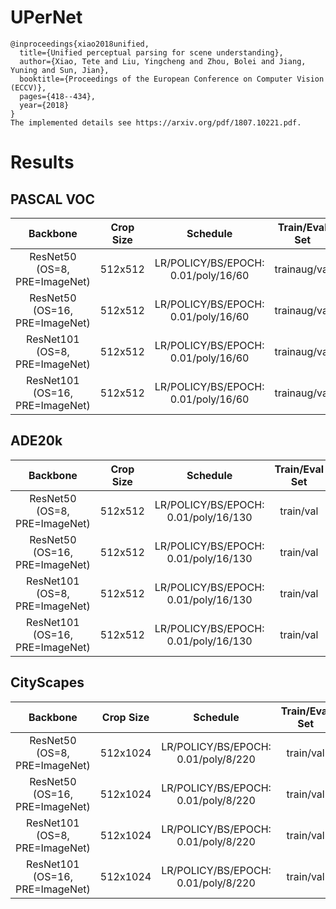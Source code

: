 # UPerNet
```
@inproceedings{xiao2018unified,
  title={Unified perceptual parsing for scene understanding},
  author={Xiao, Tete and Liu, Yingcheng and Zhou, Bolei and Jiang, Yuning and Sun, Jian},
  booktitle={Proceedings of the European Conference on Computer Vision (ECCV)},
  pages={418--434},
  year={2018}
}
The implemented details see https://arxiv.org/pdf/1807.10221.pdf.
```


# Results

## PASCAL VOC
| Backbone                        | Crop Size  | Schedule                             | Train/Eval Set  | mIoU   | Download    |
| :-:                             | :-:        | :-:                                  | :-:             | :-:    | :-:         |
| ResNet50 (OS=8, PRE=ImageNet)   | 512x512    | LR/POLICY/BS/EPOCH: 0.01/poly/16/60  | trainaug/val    | -      | -           |
| ResNet50 (OS=16, PRE=ImageNet)  | 512x512    | LR/POLICY/BS/EPOCH: 0.01/poly/16/60  | trainaug/val    | -      | -           |
| ResNet101 (OS=8, PRE=ImageNet)  | 512x512    | LR/POLICY/BS/EPOCH: 0.01/poly/16/60  | trainaug/val    | -      | -           |
| ResNet101 (OS=16, PRE=ImageNet) | 512x512    | LR/POLICY/BS/EPOCH: 0.01/poly/16/60  | trainaug/val    | -      | -           |

## ADE20k
| Backbone                        | Crop Size  | Schedule                             | Train/Eval Set  | mIoU   | Download    |
| :-:                             | :-:        | :-:                                  | :-:             | :-:    | :-:         |
| ResNet50 (OS=8, PRE=ImageNet)   | 512x512    | LR/POLICY/BS/EPOCH: 0.01/poly/16/130 | train/val       | -      | -           |
| ResNet50 (OS=16, PRE=ImageNet)  | 512x512    | LR/POLICY/BS/EPOCH: 0.01/poly/16/130 | train/val       | -      | -           |
| ResNet101 (OS=8, PRE=ImageNet)  | 512x512    | LR/POLICY/BS/EPOCH: 0.01/poly/16/130 | train/val       | -      | -           |
| ResNet101 (OS=16, PRE=ImageNet) | 512x512    | LR/POLICY/BS/EPOCH: 0.01/poly/16/130 | train/val       | -      | -           |

## CityScapes
| Backbone                        | Crop Size  | Schedule                             | Train/Eval Set  | mIoU   | Download    |
| :-:                             | :-:        | :-:                                  | :-:             | :-:    | :-:         |
| ResNet50 (OS=8, PRE=ImageNet)   | 512x1024   | LR/POLICY/BS/EPOCH: 0.01/poly/8/220  | train/val       | -      | -           |
| ResNet50 (OS=16, PRE=ImageNet)  | 512x1024   | LR/POLICY/BS/EPOCH: 0.01/poly/8/220  | train/val       | -      | -           |
| ResNet101 (OS=8, PRE=ImageNet)  | 512x1024   | LR/POLICY/BS/EPOCH: 0.01/poly/8/220  | train/val       | -      | -           |
| ResNet101 (OS=16, PRE=ImageNet) | 512x1024   | LR/POLICY/BS/EPOCH: 0.01/poly/8/220  | train/val       | -      | -           |